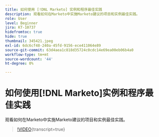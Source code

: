 ```yaml
---
title: 如何使用 [!DNL Marketo] 实例和程序最佳实践
description: 观看如何在Marketo中实施Marketo建议的项目和实例最佳实践。
role: User
level: Beginner
jira: KT-10737
hidefromtoc: true
hide: true
thumbnail: 345421.jpeg
exl-id: 6dc6cf48-240a-45fd-9156-ece411064e89
source-git-commit: 63d4aea1c818d35724c0cdc14e69ea00eb06b4a0
workflow-type: tm+mt
source-wordcount: '44'
ht-degree: 0%

---
```


# 如何使用[!DNL Marketo]实例和程序最佳实践

观看如何在Marketo中实施Marketo建议的项目和实例最佳实践。

>[!VIDEO](https://video.tv.adobe.com/v/345421/?quality=12&learn=on){transcript=true}
